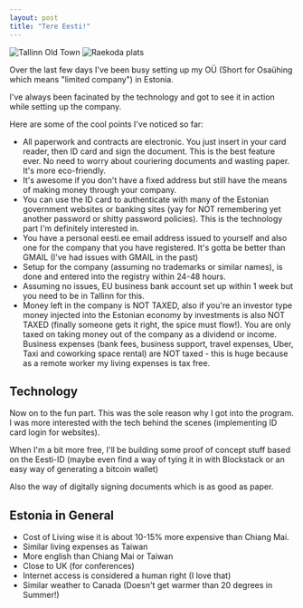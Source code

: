 ```yaml
---
layout: post
title: "Tere Eesti!"
---
```


![Tallinn Old Town](https://images.itinerantfoodie.com/uploads/tere-eesti/tallinn-old-town-1.jpg)
![Raekoda plats](https://images.itinerantfoodie.com/uploads/tere-eesti/IMG_2711.png)

Over the last few days I've been busy setting up my OÜ (Short for Osaühing which means "limited company") in Estonia.

I've always been facinated by the technology and got to see it in action while setting up the company.

Here are some of the cool points I've noticed so far:

* All paperwork and contracts are electronic. You just insert in your card reader, then ID card and sign the document. This is the best feature ever. No need to worry about couriering documents and wasting paper. It's more eco-friendly.
* It's awesome if you don't have a fixed address but still have the means of making money through your company.
* You can use the ID card to authenticate with many of the Estonian government websites or banking sites (yay for NOT remembering yet another password or shitty password policies). This is the technology part I'm definitely interested in.
* You have a personal eesti.ee email address issued to yourself and also one for the company that you have registered. It's gotta be better than GMAIL (I've had issues with GMAIL in the past)
* Setup for the company (assuming no trademarks or similar names), is done and entered into the registry within 24-48 hours.
* Assuming no issues, EU business bank account set up within 1 week but you need to be in Tallinn for this.
* Money left in the company is NOT TAXED, also if you're an investor type money injected into the Estonian economy by investments is also NOT TAXED (finally someone gets it right, the spice must flow!). You are only taxed on taking money out of the company as a dividend or income. Business expenses (bank fees, business support, travel expenses, Uber, Taxi and coworking space rental) are NOT taxed - this is huge because as a remote worker my living expenses is tax free.


## Technology

Now on to the fun part. This was the sole reason why I got into the program. I was more interested with the tech behind the scenes (implementing ID card login for websites).

When I'm a bit more free, I'll be building some proof of concept stuff based on the Eesti-ID (maybe even find a way of tying it in with Blockstack or an easy way of generating a bitcoin wallet)

Also the way of digitally signing documents which is as good as paper.

## Estonia in General

* Cost of Living wise it is about 10-15% more expensive than Chiang Mai.
* Similar living expenses as Taiwan
* More english than Chiang Mai or Taiwan
* Close to UK (for conferences)
* Internet access is considered a human right (I love that)
* Similar weather to Canada (Doesn't get warmer than 20 degrees in Summer!)

